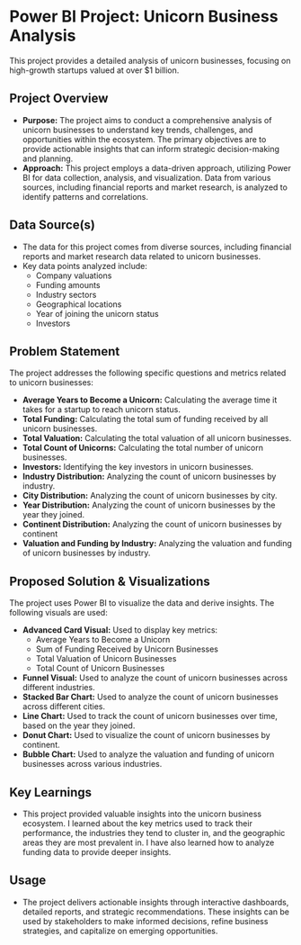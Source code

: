 # Power BI Project: Unicorn Business Analysis

This project provides a detailed analysis of unicorn businesses, focusing on high-growth startups valued at over $1 billion.

## Project Overview

*   **Purpose:** The project aims to conduct a comprehensive analysis of unicorn businesses to understand key trends, challenges, and opportunities within the ecosystem. The primary objectives are to provide actionable insights that can inform strategic decision-making and planning.
*   **Approach:** This project employs a data-driven approach, utilizing Power BI for data collection, analysis, and visualization. Data from various sources, including financial reports and market research, is analyzed to identify patterns and correlations.

## Data Source(s)

*   The data for this project comes from diverse sources, including financial reports and market research data related to unicorn businesses.
*   Key data points analyzed include:
    * Company valuations
    * Funding amounts
    * Industry sectors
    * Geographical locations
    * Year of joining the unicorn status
    * Investors

## Problem Statement

The project addresses the following specific questions and metrics related to unicorn businesses:

*   **Average Years to Become a Unicorn:** Calculating the average time it takes for a startup to reach unicorn status.
*   **Total Funding:** Calculating the total sum of funding received by all unicorn businesses.
*   **Total Valuation:** Calculating the total valuation of all unicorn businesses.
*   **Total Count of Unicorns:** Calculating the total number of unicorn businesses.
*   **Investors:** Identifying the key investors in unicorn businesses.
*   **Industry Distribution:** Analyzing the count of unicorn businesses by industry.
*   **City Distribution:** Analyzing the count of unicorn businesses by city.
*   **Year Distribution:** Analyzing the count of unicorn businesses by the year they joined.
*    **Continent Distribution:** Analyzing the count of unicorn businesses by continent
*   **Valuation and Funding by Industry:** Analyzing the valuation and funding of unicorn businesses by industry.

## Proposed Solution & Visualizations

The project uses Power BI to visualize the data and derive insights. The following visuals are used:

*   **Advanced Card Visual:** Used to display key metrics:
    *   Average Years to Become a Unicorn
    *   Sum of Funding Received by Unicorn Businesses
    *   Total Valuation of Unicorn Businesses
    *   Total Count of Unicorn Businesses
*   **Funnel Visual:** Used to analyze the count of unicorn businesses across different industries.
*   **Stacked Bar Chart:** Used to analyze the count of unicorn businesses across different cities.
*   **Line Chart:** Used to track the count of unicorn businesses over time, based on the year they joined.
*   **Donut Chart:** Used to visualize the count of unicorn businesses by continent.
*   **Bubble Chart:** Used to analyze the valuation and funding of unicorn businesses across various industries.

## Key Learnings

*   This project provided valuable insights into the unicorn business ecosystem. I learned about the key metrics used to track their performance, the industries they tend to cluster in, and the geographic areas they are most prevalent in. I have also learned how to analyze funding data to provide deeper insights.

## Usage

*   The project delivers actionable insights through interactive dashboards, detailed reports, and strategic recommendations. These insights can be used by stakeholders to make informed decisions, refine business strategies, and capitalize on emerging opportunities.
